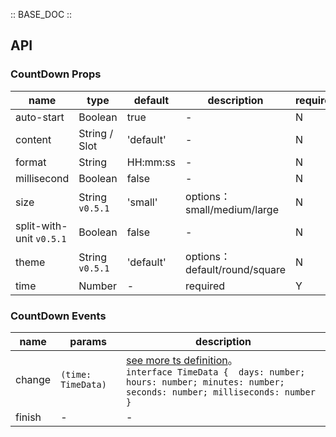 :: BASE_DOC ::

## API

### CountDown Props

name | type | default | description | required
-- | -- | -- | -- | --
auto-start | Boolean | true | \- | N
content | String / Slot | 'default' | \- | N
format | String | HH:mm:ss | \- | N
millisecond | Boolean | false | \- | N
size | String `v0.5.1` | 'small' | options：small/medium/large | N
split-with-unit `v0.5.1` | Boolean | false | \- | N
theme | String `v0.5.1` | 'default' | options：default/round/square | N
time | Number | - | required | Y

### CountDown Events

name | params | description
-- | -- | --
change | `(time: TimeData)` | [see more ts definition](https://github.com/Tencent/tdesign-miniprogram/tree/develop/src/count-down/type.ts)。<br/>`interface TimeData {  days: number; hours: number; minutes: number; seconds: number; milliseconds: number }`<br/>
finish | \- | \-
